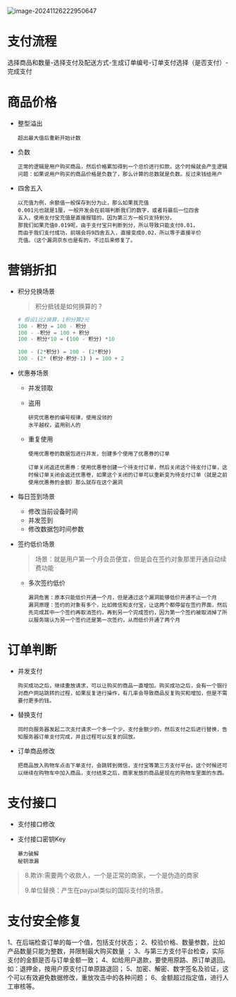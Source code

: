 ![image-20241126222950647](D:/source/images/image-20241126222950647.png)

# 支付流程

选择商品和数量-选择支付及配送方式-生成订单编号-订单支付选择（是否支付）-完成支付



# 商品价格

- 整型溢出

  ```
  超出最大值后重新开始计数
  ```

- 负数

  ```
  正常的逻辑是用户购买商品，然后价格累加得到一个总价进行扣款。这个时候就会产生逻辑问题：如果说用户购买的商品价格是负数了，那么计算的总数就是负数。反过来钱给用户
  ```

- 四舍五入

  ```
  以充值为例，余额值一般保存到分为止，那么如果我充值
  0.001元也就是1厘，一般开发会在前端判断我们的数字，或者将最后一位四舍
  五入，使用支付宝充值是直接报错的，因为第三方一般只支持到分。
  那我们如果充值0.019呢，由于支付宝只判断到分，所以导致只能支付0.01，
  而由于我们支付成功，前端会将9四舍五入，直接变成0.02，所以等于直接半价
  充值。（这个漏洞京东也是有的，不过后来修复了。
  ```

  

# 营销折扣

- 积分兑换场景

  > 积分抵钱是如何换算的？

  ```php
  # 假设1比2换算，1积分算2元
  100 - 积分 = 100 - 积分
  100 - -积分 = 100 + 积分
  100 - 积分*10 = (100 - 积分) *10
  
  100 - (2*积分) = 100 - (2*积分)
  100 - (2* (积分-积分-1) ) = 100 + 2
  ```

- 优惠券场景

  - 并发领取

  - 盗用

    ```
    研究优惠卷的编号规律，使用没领的
    水平越权，盗用别人的
    ```

  - 重复使用

    ```
    使用优惠卷的数据包进行并发，创建多个使用了优惠券的订单
    
    订单关闭返还优惠券：使用优惠卷创建一个待支付订单，然后关闭这个待支付订单，这时候订单关闭会返还优惠卷，如果这个关闭的订单可以重新变为待支付订单（就是之前使用优惠券的金额）那么就存在这个漏洞
    ```

- 每日签到场景

  - 修改当前设备时间
  - 并发签到
  - 修改数据包时间参数

- 签约低价场景

  > 场景：就是用户第一个月会员便宜，但是会在签约对象那里开通自动续费功能

  - 多次签约低价

    ```
    漏洞危害：原本只能低价开通一个月，但是通过这个漏洞能够低价开通不止一个月
    漏洞原理：签约的对象有多个，比如微信和支付宝，让这两个都停留在签约界面，然后先完成其中一个签约再取消签约，再到另一个完成签约，因为第一个签约被取消掉了所以服务端认为另一个签约还是第一次签约，从而低价开通了两个月
    ```

    

# 订单判断

- 并发支付

  ```
  购买成功之后，继续重放请求，可以让购买的商品一直增加。购买成功之后，会有一个银行对商户网站跳转的过程，如果反复进行操作，有几率会导致商品反复购买和增加，但是不需要付更多的钱。
  ```

- 替换支付

  ```
  同时向服务器发起二次支付请求一个多一个少，支付金额少的，然后支付之后进行替换，告知服务器订单支付完成，并且过程可以反复的回放。
  ```

- 订单商品修改

  ```
  把商品放入购物车点击下单支付，会跳转到微信，支付宝等第三方支付平台。这个时候还可以继续在购物车中加入商品，支付结束之后，商家发放的商品是现在的购物车里面的东西。
  ```

  

# 支付接口

- 支付接口修改

- 支付接口密钥Key

  ```
  暴力破解
  秘钥泄漏
  ```

> 8.欺诈:需要两个收款人，一个是正常的商家，一个是伪造的商家
>
> 9.单位替换：产生在paypal类似的国际支付的场景。



# 支付安全修复

1、在后端检查订单的每一个值，包括支付状态；
2、校验价格、数量参数，比如产品数量只能为整数，并限制最大购买数量 ；
3、与第三方支付平台检查，实际支付的金额是否与订单金额一致；
4、如给用户退款，要使用原路、原订单退回。如：退押金，按用户原支付订单原路退回；
5、加密、解密、数字签名及验证，这个可以有效避免数据修改，重放攻击中的各种问题；
6、金额超过指定值，进行人工审核等。

